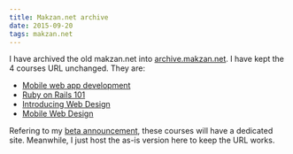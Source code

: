 ```yaml
---
title: Makzan.net archive
date: 2015-09-20
tags: makzan.net
---
```


I have archived the old makzan.net into [archive.makzan.net]. I have kept the 4 courses URL unchanged. They are:

- [Mobile web app development][1]
- [Ruby on Rails 101][2]
- [Introducing Web Design][3]
- [Mobile Web Design][4]


Refering to my [beta announcement][5], these courses will have a dedicated site. Meanwhile, I just host the as-is version here to keep the URL works.

[archive.makzan.net]: http://archive.makzan.net
[1]: /mobile-web-app-dev-with-phonegap/
[2]: /ruby-on-rails-101/
[3]: /introducing-web-design/
[4]: /mobile-web-design/
[5]: /2015/09/18/new-makzan.net-in-beta/